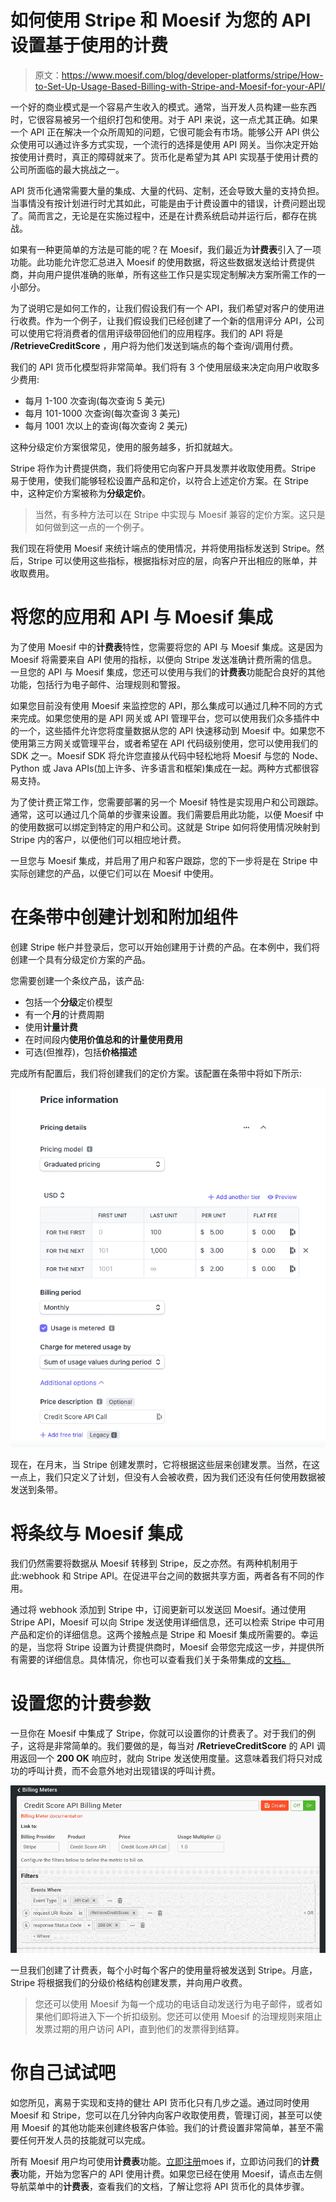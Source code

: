 # 如何使用 Stripe 和 Moesif 为您的 API 设置基于使用的计费

> 原文：<https://www.moesif.com/blog/developer-platforms/stripe/How-to-Set-Up-Usage-Based-Billing-with-Stripe-and-Moesif-for-your-API/>

一个好的商业模式是一个容易产生收入的模式。通常，当开发人员构建一些东西时，它很容易被另一个组织打包和使用。对于 API 来说，这一点尤其正确。如果一个 API 正在解决一个众所周知的问题，它很可能会有市场。能够公开 API 供公众使用可以通过许多方式实现，一个流行的选择是使用 API 网关。当你决定开始按使用计费时，真正的障碍就来了。货币化是希望为其 API 实现基于使用计费的公司所面临的最大挑战之一。

API 货币化通常需要大量的集成、大量的代码、定制，还会导致大量的支持负担。当事情没有按计划进行时尤其如此，可能是由于计费设置中的错误，计费问题出现了。简而言之，无论是在实施过程中，还是在计费系统启动并运行后，都存在挑战。

如果有一种更简单的方法是可能的呢？在 Moesif，我们最近为**计费表**引入了一项功能。此功能允许您汇总进入 Moesif 的使用数据，将这些数据发送给计费提供商，并向用户提供准确的账单，所有这些工作只是实现定制解决方案所需工作的一小部分。

为了说明它是如何工作的，让我们假设我们有一个 API，我们希望对客户的使用进行收费。作为一个例子，让我们假设我们已经创建了一个新的信用评分 API，公司可以使用它将消费者的信用评级带回他们的应用程序。我们的 API 将是 **/RetrieveCreditScore** ，用户将为他们发送到端点的每个查询/调用付费。

我们的 API 货币化模型将非常简单。我们将有 3 个使用层级来决定向用户收取多少费用:

*   每月 1-100 次查询(每次查询 5 美元)
*   每月 101-1000 次查询(每次查询 3 美元)
*   每月 1001 次以上的查询(每次查询 2 美元)

这种分级定价方案很常见，使用的服务越多，折扣就越大。

Stripe 将作为计费提供商，我们将使用它向客户开具发票并收取使用费。Stripe 易于使用，使我们能够轻松设置产品和定价，以符合上述定价方案。在 Stripe 中，这种定价方案被称为**分级定价**。

> 当然，有多种方法可以在 Stripe 中实现与 Moesif 兼容的定价方案。这只是如何做到这一点的一个例子。

我们现在将使用 Moesif 来统计端点的使用情况，并将使用指标发送到 Stripe。然后，Stripe 可以使用这些指标，根据指标对应的层，向客户开出相应的账单，并收取费用。

# 将您的应用和 API 与 Moesif 集成

为了使用 Moesif 中的**计费表**特性，您需要将您的 API 与 Moesif 集成。这是因为 Moesif 将需要来自 API 使用的指标，以便向 Stripe 发送准确计费所需的信息。一旦您的 API 与 Moesif 集成，您还可以使用与我们的**计费表**功能配合良好的其他功能，包括行为电子邮件、治理规则和警报。

如果您目前没有使用 Moesif 来监控您的 API，那么集成可以通过几种不同的方式来完成。如果您使用的是 API 网关或 API 管理平台，您可以使用我们众多插件中的一个，这些插件允许您将度量数据从您的 API 快速移动到 Moesif 中。如果您不使用第三方网关或管理平台，或者希望在 API 代码级别使用，您可以使用我们的 SDK 之一。Moesif SDK 将允许您直接从代码中轻松地将 Moesif 与您的 Node、Python 或 Java APIs(加上许多、许多语言和框架)集成在一起。两种方式都很容易支持。

为了使计费正常工作，您需要部署的另一个 Moesif 特性是实现用户和公司跟踪。通常，这可以通过几个简单的步骤来设置。我们需要启用此功能，以便 Moesif 中的使用数据可以绑定到特定的用户和公司。这就是 Stripe 如何将使用情况映射到 Stripe 内的客户，以便他们可以相应地计费。

一旦您与 Moesif 集成，并启用了用户和客户跟踪，您的下一步将是在 Stripe 中实际创建您的产品，以便它们可以在 Moesif 中使用。

# 在条带中创建计划和附加组件

创建 Stripe 帐户并登录后，您可以开始创建用于计费的产品。在本例中，我们将创建一个具有分级定价方案的产品。

您需要创建一个条纹产品，该产品:

*   包括一个**分级**定价模型
*   有一个**月**的计费周期
*   使用**计量计费**
*   在时间段内**使用价值总和的计量使用费用**
*   可选(但推荐)，包括**价格描述**

完成所有配置后，我们将创建我们的定价方案。该配置在条带中将如下所示:

![example](img/e5094d96863b28243fb7b33d30c596cc.png)

现在，在月末，当 Stripe 创建发票时，它将根据这些层来创建发票。当然，在这一点上，我们只定义了计划，但没有人会被收费，因为我们还没有任何使用数据被发送到条带。

# 将条纹与 Moesif 集成

我们仍然需要将数据从 Moesif 转移到 Stripe，反之亦然。有两种机制用于此:webhook 和 Stripe API。在促进平台之间的数据共享方面，两者各有不同的作用。

通过将 webhook 添加到 Stripe 中，订阅更新可以发送回 Moesif。通过使用 Stripe API，Moesif 可以向 Stripe 发送使用详细信息，还可以检索 Stripe 中可用产品和定价的详细信息。这两个接触点是 Stripe 和 Moesif 集成所需要的。幸运的是，当您将 Stripe 设置为计费提供商时，Moesif 会带您完成这一步，并提供所有需要的详细信息。具体情况，你也可以查看我们关于条带集成的[文档。](https://www.moesif.com/docs/metered-billing/integrate-with-stripe/?utm_campaign=Int-site&utm_source=blog&utm_medium=body-cta&utm_term=usage-based-stripe)

# 设置您的计费参数

一旦你在 Moesif 中集成了 Stripe，你就可以设置你的计费表了。对于我们的例子，这将是非常简单的。我们要做的是，每当对 **/RetrieveCreditScore** 的 API 调用返回一个 **200 OK** 响应时，就向 Stripe 发送使用度量。这意味着我们将只对成功的呼叫计费，而不会意外地对出现错误的呼叫计费。

![example](img/4c137f7a0a678110d2d94634ee75c400.png)

一旦我们创建了计费表，每个小时每个客户的使用量将被发送到 Stripe。月底，Stripe 将根据我们的分级价格结构创建发票，并向用户收费。

> 您还可以使用 Moesif 为每一个成功的电话自动发送行为电子邮件，或者如果他们即将进入下一个折扣级别。您还可以使用 Moesif 的治理规则来阻止发票过期的用户访问 API，直到他们的发票得到结算。

# 你自己试试吧

如您所见，离易于实现和支持的健壮 API 货币化只有几步之遥。通过同时使用 Moesif 和 Stripe，您可以在几分钟内向客户收取使用费，管理订阅，甚至可以使用 Moesif 的其他功能来创建终极客户体验。我们的计费设置非常简单，甚至不需要任何开发人员的技能就可以完成。

所有 Moesif 用户均可使用**计费表**功能。[立即注册](https://www.moesif.com/wrap?onboard=true&utm_campaign=Int-site&utm_source=blog&utm_medium=body-cta&utm_term=usage-based-stripe)moes if，立即访问我们的**计费表**功能，开始为您客户的 API 使用计费。如果您已经在使用 Moesif，请点击左侧导航菜单中的**计费表**，查看我们的文档，了解让您将 API 货币化的具体步骤。